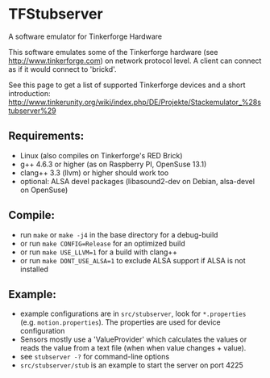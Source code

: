 TFStubserver
============

A software emulator for Tinkerforge Hardware

This software emulates some of the Tinkerforge hardware (see
http://www.tinkerforge.com) on network protocol level. A client
can connect as if it would connect to 'brickd'.


See this page to get a list of supported Tinkerforge devices
and a short introduction:
http://www.tinkerunity.org/wiki/index.php/DE/Projekte/Stackemulator_%28stubserver%29

Requirements:
-------------
* Linux (also compiles on Tinkerforge's RED Brick)
* g++ 4.6.3 or higher (as on Raspberry PI, OpenSuse 13.1)
* clang++ 3.3 (llvm) or higher should work too
* optional: ALSA devel packages (libasound2-dev on Debian, alsa-devel on OpenSuse)

Compile:
--------
* run ``make`` or ``make -j4`` in the base directory for a debug-build
* or run ``make CONFIG=Release`` for an optimized build
* or run ``make USE_LLVM=1`` for a build with clang++
* or run ``make DONT_USE_ALSA=1`` to exclude ALSA support if ALSA is not installed

Example:
--------
* example configurations are in ``src/stubserver``, look for ``*.properties``
  (e.g. ``motion.properties``). The properties are used for device
  configuration
* Sensors mostly use a 'ValueProvider' which calculates the values or reads
  the value from a text file (when when value changes + value).
* see ``stubserver -?`` for command-line options
* ``src/stubserver/stub`` is an example to start the server on port 4225
